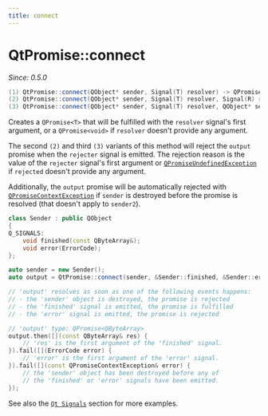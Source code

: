 ```yaml
---
title: connect
---
```


# QtPromise::connect

*Since: 0.5.0*

```cpp
(1) QtPromise::connect(QObject* sender, Signal(T) resolver) -> QPromise<T>
(2) QtPromise::connect(QObject* sender, Signal(T) resolver, Signal(R) rejecter) -> QPromise<T>
(3) QtPromise::connect(QObject* sender, Signal(T) resolver, QObject* sender2, Signal(R) rejecter) -> QPromise<T>
```

Creates a `QPromise<T>` that will be fulfilled with the `resolver` signal's first argument, or a
`QPromise<void>` if `resolver` doesn't provide any argument.

The second `(2)` and third `(3)` variants of this method will reject the `output` promise when the
`rejecter` signal is emitted. The rejection reason is the value of the `rejecter` signal's first
argument or [`QPromiseUndefinedException`](../exceptions/undefined.md) if `rejected` doesn't provide
any argument.

Additionally, the `output` promise will be automatically rejected with [`QPromiseContextException`](../exceptions/context.md)
if `sender` is destroyed before the promise is resolved (that doesn't apply to `sender2`).

```cpp
class Sender : public QObject
{
Q_SIGNALS:
    void finished(const QByteArray&);
    void error(ErrorCode);
};

auto sender = new Sender();
auto output = QtPromise::connect(sender, &Sender::finished, &Sender::error);

// 'output' resolves as soon as one of the following events happens:
// - the 'sender' object is destroyed, the promise is rejected
// - the 'finished' signal is emitted, the promise is fulfilled
// - the 'error' signal is emitted, the promise is rejected

// 'output' type: QPromise<QByteArray>
output.then([](const QByteArray& res) {
    // 'res' is the first argument of the 'finished' signal.
}).fail([](ErrorCode error) {
    // 'error' is the first argument of the 'error' signal.
}).fail([](const QPromiseContextException& error) {
    // the 'sender' object has been destroyed before any of
    // the 'finished' or 'error' signals have been emitted.
});
```

See also the [`Qt Signals`](../qtsignals.md) section for more examples.
